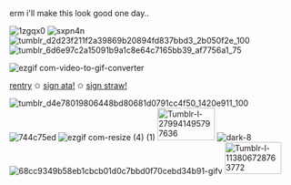 erm i'll make this look good one day..

![1zgqx0](https://github.com/user-attachments/assets/6d931a9d-a844-4b06-9f61-df43c41d2ccc)
![sxpn4n](https://github.com/user-attachments/assets/5b1ca846-5189-4c32-a132-4628f8ccd322)
![tumblr_d2d23f211f2a39869b20894fd837bbd3_2b050f2e_100](https://github.com/user-attachments/assets/7fb043bd-690e-44ff-8718-91f3b094a233)
![tumblr_6d6e97c2a15091b9a1c8e64c7165bb39_af7756a1_75](https://github.com/user-attachments/assets/e7ebbe47-b042-4867-936a-29f4603b842e)

![ezgif com-video-to-gif-converter](https://github.com/user-attachments/assets/e8f08db7-0f5d-4ac3-8909-95f951165ff2)

[rentry](https://rentry.co/dear-qupid) ✩ [sign ata!](https://qupid.atabook.org/) ✩ [sign straw!](https://allmyletters.straw.page)

![tumblr_d4e78019806448bd80681d0791cc4f50_1420e911_100](https://github.com/user-attachments/assets/b165ce05-044c-469d-9f3e-5e3b97f1ddb5)
![744c75ed](https://github.com/user-attachments/assets/fc7a0518-eb0e-4935-a368-e70bed659dcc)
![ezgif com-resize (4) (1)](https://github.com/user-attachments/assets/c96dafee-6bf8-4b73-a437-dee6c22a6c80)
<img width="101" height="57" alt="Tumblr-l-279941495797636" src="https://github.com/user-attachments/assets/6739f80d-953f-4de5-98e8-374b69d6e269" />
![dark-8](https://github.com/user-attachments/assets/69494431-e416-4280-b5c2-bae0e76822a7)
![68cc9349b58eb1cbcb01d0c7bbd0f70cebd34b91-gifv](https://github.com/user-attachments/assets/cdc6048f-e15a-45aa-aa9a-61550b89b6db)
<img width="99" height="56" alt="Tumblr-l-113806728763772" src="https://github.com/user-attachments/assets/f58a6ff5-b42c-4c82-8d57-3f26a2c621cd" />
